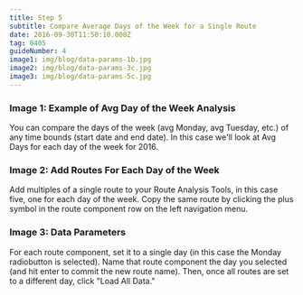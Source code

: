 ```yaml
---
title: Step 5
subtitle: Compare Average Days of the Week for a Single Route
date: 2016-09-30T11:50:10.000Z
tag: 0405
guideNumber: 4
image1: img/blog/data-params-1b.jpg
image2: img/blog/data-params-3c.jpg
image3: img/blog/data-params-5c.jpg
---
```


### Image 1: Example of Avg Day of the Week Analysis
You can compare the days of the week (avg Monday, avg Tuesday, etc.) of any time bounds (start date and end date). In this case we'll look at Avg Days for each day of the week for 2016. 

### Image 2: Add Routes For Each Day of the Week
Add multiples of a single route to your Route Analysis Tools, in this case five, one for each day of the week. Copy the same route by clicking the plus symbol in the route component row on the left navigation menu. 

### Image 3: Data Parameters
For each route component, set it to a single day (in this case the Monday radiobutton is selected). Name that route component the day you selected (and hit enter to commit the new route name). Then, once all routes are set to a different day, click "Load All Data."